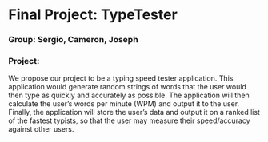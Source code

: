 # Final Project: TypeTester
### Group: Sergio, Cameron, Joseph

### Project:
We propose our project to be a typing speed tester application. This application would generate random strings of words that the user would then type as quickly and accurately as possible. The application will then calculate the user’s words per minute (WPM) and output it to the user. Finally, the application will store the user’s data and output it on a ranked list of the fastest typists, so that the user may measure their speed/accuracy against other users.
